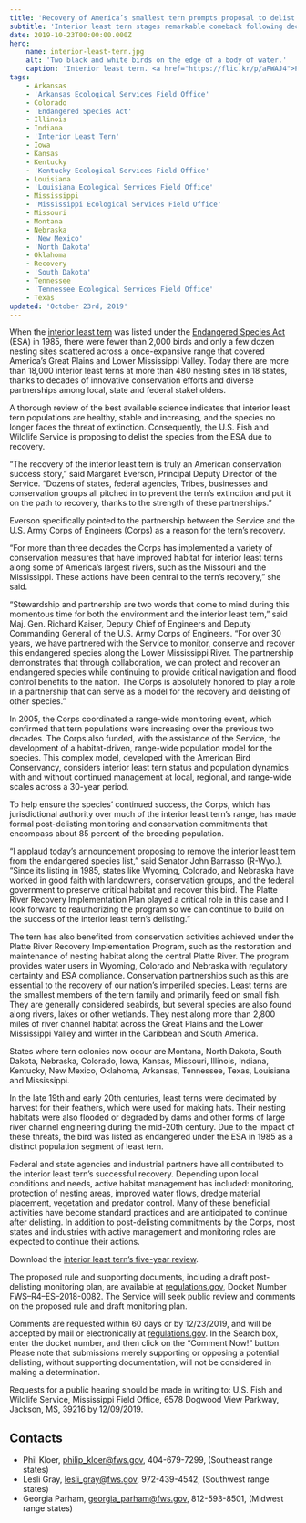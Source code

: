 ```yaml
---
title: 'Recovery of America’s smallest tern prompts proposal to delist'
subtitle: 'Interior least tern stages remarkable comeback following decades of Endangered Species Act-inspired partnerships'
date: 2019-10-23T00:00:00.000Z
hero:
    name: interior-least-tern.jpg
    alt: 'Two black and white birds on the edge of a body of water.'
    caption: 'Interior least tern. <a href="https://flic.kr/p/aFWAJ4">Photo</a> by USFWS.'
tags:
    - Arkansas
    - 'Arkansas Ecological Services Field Office'
    - Colorado
    - 'Endangered Species Act'
    - Illinois
    - Indiana
    - 'Interior Least Tern'
    - Iowa
    - Kansas
    - Kentucky
    - 'Kentucky Ecological Services Field Office'
    - Louisiana
    - 'Louisiana Ecological Services Field Office'
    - Mississippi
    - 'Mississippi Ecological Services Field Office'
    - Missouri
    - Montana
    - Nebraska
    - 'New Mexico'
    - 'North Dakota'
    - Oklahoma
    - Recovery
    - 'South Dakota'
    - Tennessee
    - 'Tennessee Ecological Services Field Office'
    - Texas
updated: 'October 23rd, 2019'
---
```


When the [interior least tern](https://www.fws.gov/midwest/endangered/birds/leasttern/) was listed under the [Endangered Species Act](/endangered-species-act/) (ESA) in 1985, there were fewer than 2,000 birds and only a few dozen nesting sites scattered across a once-expansive range that covered America’s Great Plains and Lower Mississippi Valley. Today there are more than 18,000 interior least terns at more than 480 nesting sites in 18 states, thanks to decades of innovative conservation efforts and diverse partnerships among local, state and federal stakeholders.

A thorough review of the best available science indicates that interior least tern populations are healthy, stable and increasing, and the species no longer faces the threat of extinction. Consequently, the U.S. Fish and Wildlife Service is proposing to delist the species from the ESA due to recovery.

“The recovery of the interior least tern is truly an American conservation success story,” said Margaret Everson, Principal Deputy Director of the Service. “Dozens of states, federal agencies, Tribes, businesses and conservation groups all pitched in to prevent the tern’s extinction and put it on the path to recovery, thanks to the strength of these partnerships.”

Everson specifically pointed to the partnership between the Service and the U.S. Army Corps of Engineers (Corps) as a reason for the tern’s recovery.

“For more than three decades the Corps has implemented a variety of conservation measures that have improved habitat for interior least terns along some of America’s largest rivers, such as the Missouri and the Mississippi. These actions have been central to the tern’s recovery,” she said.

“Stewardship and partnership are two words that come to mind during this momentous time for both the environment and the interior least tern,” said Maj. Gen. Richard Kaiser, Deputy Chief of Engineers and Deputy Commanding General of the U.S. Army Corps of Engineers. “For over 30 years, we have partnered with the Service to monitor, conserve and recover this endangered species along the Lower Mississippi River. The partnership demonstrates that through collaboration, we can protect and recover an endangered species while continuing to provide critical navigation and flood control benefits to the nation. The Corps is absolutely honored to play a role in a partnership that can serve as a model for the recovery and delisting of other species.”

In 2005, the Corps coordinated a range-wide monitoring event, which confirmed that tern populations were increasing over the previous two decades. The Corps also funded, with the assistance of the Service, the development of a habitat-driven, range-wide population model for the species. This complex model, developed with the American Bird Conservancy, considers interior least tern status and population dynamics with and without continued management at local, regional, and range-wide scales across a 30-year period.

To help ensure the species’ continued success, the Corps, which has jurisdictional authority over much of the interior least tern’s range, has made formal post-delisting monitoring and conservation commitments that encompass about 85 percent of the breeding population.

“I applaud today’s announcement proposing to remove the interior least tern from the endangered species list,” said Senator John Barrasso (R-Wyo.). “Since its listing in 1985, states like Wyoming, Colorado, and Nebraska have worked in good faith with landowners, conservation groups, and the federal government to preserve critical habitat and recover this bird. The Platte River Recovery Implementation Plan played a critical role in this case and I look forward to reauthorizing the program so we can continue to build on the success of the interior least tern’s delisting.”

The tern has also benefited from conservation activities achieved under the Platte River Recovery Implementation Program, such as the restoration and maintenance of nesting habitat along the central Platte River. The program provides water users in Wyoming, Colorado and Nebraska with regulatory certainty and ESA compliance. Conservation partnerships such as this are essential to the recovery of our nation’s imperiled species.
Least terns are the smallest members of the tern family and primarily feed on small fish. They are generally considered seabirds, but several species are also found along rivers, lakes or other wetlands. They nest along more than 2,800 miles of river channel habitat across the Great Plains and the Lower Mississippi Valley and winter in the Caribbean and South America.

States where tern colonies now occur are Montana, North Dakota, South Dakota, Nebraska, Colorado, Iowa, Kansas, Missouri, Illinois, Indiana, Kentucky, New Mexico, Oklahoma, Arkansas, Tennessee, Texas, Louisiana and Mississippi.

In the late 19th and early 20th centuries, least terns were decimated by harvest for their feathers, which were used for making hats. Their nesting habitats were also flooded or degraded by dams and other forms of large river channel engineering during the mid-20th century. Due to the impact of these threats, the bird was listed as endangered under the ESA in 1985 as a distinct population segment of least tern.

Federal and state agencies and industrial partners have all contributed to the interior least tern’s successful recovery. Depending upon local conditions and needs, active habitat management has included: monitoring, protection of nesting areas, improved water flows, dredge material placement, vegetation and predator control. Many of these beneficial activities have become standard practices and are anticipated to continue after delisting. In addition to post-delisting commitments by the Corps, most states and industries with active management and monitoring roles are expected to continue their actions.

Download the [interior least tern’s five-year review](https://ecos.fws.gov/docs/five_year_review/doc4294.pdf).

The proposed rule and supporting documents, including a draft post-delisting monitoring plan, are available at [regulations.gov](https://www.regulations.gov), Docket Number FWS–R4–ES–2018-0082. The Service will seek public review and comments on the proposed rule and draft monitoring plan.

Comments are requested within 60 days or by 12/23/2019, and will be accepted by mail or electronically at [regulations.gov](https://www.regulations.gov). In the Search box, enter the docket number, and then click on the “Comment Now!” button. Please note that submissions merely supporting or opposing a potential delisting, without supporting documentation, will not be considered in making a determination.

Requests for a public hearing should be made in writing to: U.S. Fish and Wildlife Service, Mississippi Field Office, 6578 Dogwood View Parkway, Jackson, MS, 39216 by 12/09/2019.

## Contacts

- Phil Kloer, [philip_kloer@fws.gov](mailto:philip_kloer@fws.gov), 404-679-7299, (Southeast range states)
- Lesli Gray, [lesli_gray@fws.gov](mailto:lesli_gray@fws.gov), 972-439-4542, (Southwest range states)
- Georgia Parham, [georgia_parham@fws.gov](mailto:georgia_parham@fws.gov), 812-593-8501, (Midwest range states)
